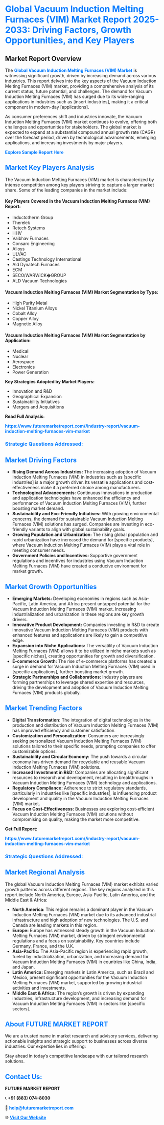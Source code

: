 <h1 style="color: #007BFF;">Global Vacuum Induction Melting Furnaces (VIM) Market Report 2025-2033: Driving Factors, Growth Opportunities, and Key Players</h1>

<section id="overview">
<h2>Market Report Overview</h2>
<p>The <a href="https://www.futuremarketreport.com//industry-report/vacuum-induction-melting-furnaces-vim-market" style="color: #007BFF; text-decoration: none;"><strong>Global Vacuum Induction Melting Furnaces (VIM) Market</strong></a> is witnessing significant growth, driven by increasing demand across various industries. This report delves into the key aspects of the Vacuum Induction Melting Furnaces (VIM) market, providing a comprehensive analysis of its current status, future potential, and challenges. The demand for Vacuum Induction Melting Furnaces (VIM) has surged due to its wide-ranging applications in industries such as [insert industries], making it a critical component in modern-day [applications].</p>
<p>As consumer preferences shift and industries innovate, the Vacuum Induction Melting Furnaces (VIM) market continues to evolve, offering both challenges and opportunities for stakeholders. The global market is expected to expand at a substantial compound annual growth rate (CAGR) over the forecast period, driven by technological advancements, emerging applications, and increasing investments by major players.</p>
</section>

<section id="overview">
<p><a href="https://www.futuremarketreport.com//request-sample/reportId=92180" style="color: #007BFF; text-decoration: none;"><strong>Explore Sample Report Here</strong></a></p>
</section>

<section id="key-players">
<h2 style="color: #007BFF;">Market Key Players Analysis</h2>
<p>The Vacuum Induction Melting Furnaces (VIM) market is characterized by intense competition among key players striving to capture a larger market share. Some of the leading companies in the market include:</p>
<h4>Key Players Covered in the Vacuum Induction Melting Furnaces (VIM) Report:</h4>
<ul><li>Inductotherm Group</li><li>Therelek</li><li>Retech Systems</li><li>HHV</li><li>Vaibhav Furnaces</li><li>Consarc Engineering</li><li>Alloys</li><li>ULVAC</li><li>Castings Technology International</li><li>Ald Dynatech Furnaces</li><li>ECM</li><li>SECO/WARWICK�GROUP</li><li>ALD Vacuum Technologies</li></ul>
<h4>Vacuum Induction Melting Furnaces (VIM) Market Segmentation by Type:</h4>
<ul><li>High Purity Metal</li><li>Nickel Titanium Alloys</li><li>Cobalt Alloy</li><li>Copper Alloy</li><li>Magnetic Alloy</li></ul>

<h4>Vacuum Induction Melting Furnaces (VIM) Market Segmentation by Application:</h4>
<ul><li>Medical</li><li>Nuclear</li><li>Aerospace</li><li>Electronics</li><li>Power Generation</li></ul>
<p><strong>Key Strategies Adopted by Market Players:</strong></p>
<ul>
<li>Innovation and R&D</li>
<li>Geographical Expansion</li>
<li>Sustainability Initiatives</li>
<li>Mergers and Acquisitions</li>
</ul>
</section>

<section>
<p><strong>Read Full Analysis: </strong></p><a href="https://www.futuremarketreport.com//industry-report/vacuum-induction-melting-furnaces-vim-market" style="color: #007BFF; text-decoration: none;"><strong>https://www.futuremarketreport.com//industry-report/vacuum-induction-melting-furnaces-vim-market</strong></a>
<h3 style="color: #007BFF;">Strategic Questions Addressed:</h3>
</section>

<section id="driving-factors">
<h2 style="color: #007BFF;">Market Driving Factors</h2>
<ul>
<li><strong>Rising Demand Across Industries:</strong> The increasing adoption of Vacuum Induction Melting Furnaces (VIM) in industries such as [specific industries] is a major growth driver. Its versatile applications and cost-effectiveness make it a preferred choice among manufacturers.</li>
<li><strong>Technological Advancements:</strong> Continuous innovations in production and application technologies have enhanced the efficiency and performance of Vacuum Induction Melting Furnaces (VIM), further boosting market demand.</li>
<li><strong>Sustainability and Eco-Friendly Initiatives:</strong> With growing environmental concerns, the demand for sustainable Vacuum Induction Melting Furnaces (VIM) solutions has surged. Companies are investing in eco-friendly variants to align with global sustainability goals.</li>
<li><strong>Growing Population and Urbanization:</strong> The rising global population and rapid urbanization have increased the demand for [specific products], where Vacuum Induction Melting Furnaces (VIM) plays a vital role in meeting consumer needs.</li>
<li><strong>Government Policies and Incentives:</strong> Supportive government regulations and incentives for industries using Vacuum Induction Melting Furnaces (VIM) have created a conducive environment for market growth.</li>
</ul>
</section>

<section id="growth-opportunities">
<h2 style="color: #007BFF;">Market Growth Opportunities</h2>
<ul>
<li><strong>Emerging Markets:</strong> Developing economies in regions such as Asia-Pacific, Latin America, and Africa present untapped potential for the Vacuum Induction Melting Furnaces (VIM) market. Increasing industrialization and urbanization in these regions are key growth drivers.</li>
<li><strong>Innovative Product Development:</strong> Companies investing in R&D to create innovative Vacuum Induction Melting Furnaces (VIM) products with enhanced features and applications are likely to gain a competitive edge.</li>
<li><strong>Expansion into Niche Applications:</strong> The versatility of Vacuum Induction Melting Furnaces (VIM) allows it to be utilized in niche markets such as [specific niches], creating opportunities for growth and diversification.</li>
<li><strong>E-commerce Growth:</strong> The rise of e-commerce platforms has created a surge in demand for Vacuum Induction Melting Furnaces (VIM) used in [specific applications], further boosting market growth.</li>
<li><strong>Strategic Partnerships and Collaborations:</strong> Industry players are forming partnerships to leverage shared expertise and resources, driving the development and adoption of Vacuum Induction Melting Furnaces (VIM) products globally.</li>
</ul>
</section>

<section id="trending-factors">
<h2 style="color: #007BFF;">Market Trending Factors</h2>
<ul>
<li><strong>Digital Transformation:</strong> The integration of digital technologies in the production and distribution of Vacuum Induction Melting Furnaces (VIM) has improved efficiency and customer satisfaction.</li>
<li><strong>Customization and Personalization:</strong> Consumers are increasingly seeking personalized Vacuum Induction Melting Furnaces (VIM) solutions tailored to their specific needs, prompting companies to offer customizable options.</li>
<li><strong>Sustainability and Circular Economy:</strong> The push towards a circular economy has driven demand for recyclable and reusable Vacuum Induction Melting Furnaces (VIM) solutions.</li>
<li><strong>Increased Investment in R&D:</strong> Companies are allocating significant resources to research and development, resulting in breakthroughs in Vacuum Induction Melting Furnaces (VIM) technology and applications.</li>
<li><strong>Regulatory Compliance:</strong> Adherence to strict regulatory standards, particularly in industries like [specific industries], is influencing product development and quality in the Vacuum Induction Melting Furnaces (VIM) market.</li>
<li><strong>Focus on Cost-Effectiveness:</strong> Businesses are exploring cost-efficient Vacuum Induction Melting Furnaces (VIM) solutions without compromising on quality, making the market more competitive.</li>
</ul>
</section>

<section>
<p><strong>Get Full Report: </strong></p><a href="https://www.futuremarketreport.com//industry-report/vacuum-induction-melting-furnaces-vim-market" style="color: #007BFF; text-decoration: none;"><strong>https://www.futuremarketreport.com//industry-report/vacuum-induction-melting-furnaces-vim-market</strong></a>
<h3 style="color: #007BFF;">Strategic Questions Addressed:</h3>
</section>


<section id="regional-analysis">
<h2 style="color: #007BFF;">Market Regional Analysis</h2>
<p>The global Vacuum Induction Melting Furnaces (VIM) market exhibits varied growth patterns across different regions. The key regions analyzed in this report include North America, Europe, Asia-Pacific, Latin America, and the Middle East & Africa:</p>
<ul>
<li><strong>North America:</strong> This region remains a dominant player in the Vacuum Induction Melting Furnaces (VIM) market due to its advanced industrial infrastructure and high adoption of new technologies. The U.S. and Canada are leading markets in this region.</li>
<li><strong>Europe:</strong> Europe has witnessed steady growth in the Vacuum Induction Melting Furnaces (VIM) market, driven by stringent environmental regulations and a focus on sustainability. Key countries include Germany, France, and the U.K.</li>
<li><strong>Asia-Pacific:</strong> The Asia-Pacific region is experiencing rapid growth, fueled by industrialization, urbanization, and increasing demand for Vacuum Induction Melting Furnaces (VIM) in countries like China, India, and Japan.</li>
<li><strong>Latin America:</strong> Emerging markets in Latin America, such as Brazil and Mexico, present significant opportunities for the Vacuum Induction Melting Furnaces (VIM) market, supported by growing industrial activities and investments.</li>
<li><strong>Middle East & Africa:</strong> The region’s growth is driven by expanding industries, infrastructure development, and increasing demand for Vacuum Induction Melting Furnaces (VIM) in sectors like [specific sectors].</li>
</ul>
</section>

<footer>
<h2 style="color: #007BFF;">About FUTURE MARKET REPORT</h2>
<p>We are a trusted name in market research and advisory services, delivering actionable insights and strategic support to businesses across diverse industries. Our expertise lies in offering:</p>

<p>Stay ahead in today’s competitive landscape with our tailored research solutions.</p>

<h2 style="color: #007BFF;">Contact Us:</h2>
<p><strong>FUTURE MARKET REPORT</strong></p>
<p>📞 <strong>+91 (883) 074-8030</strong></p>
<p>📧 <strong><a href="mailto:help@futuremarketreport.com" style="color: #007BFF;">help@futuremarketreport.com</a></strong></p>
<p>🌐 <strong><a href="https://www.futuremarketreport.com/" style="color: #007BFF;">Visit Our Website</a></strong></p>
</footer>